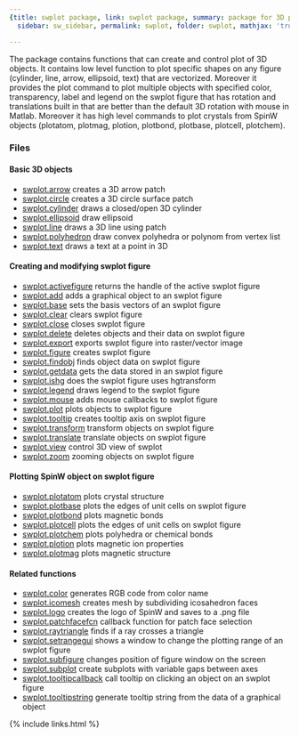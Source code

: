 ```yaml
---
{title: swplot package, link: swplot package, summary: package for 3D plotting, keywords: sample,
  sidebar: sw_sidebar, permalink: swplot, folder: swplot, mathjax: 'true'}

---
```

 
The package contains functions that can create and control plot of 3D
objects. It contains low level function to plot specific shapes on any
figure (cylinder, line, arrow, ellipsoid, text) that are vectorized.
Moreover it provides the plot command to plot multiple objects with
specified color, transparency, label and legend on the swplot figure that
has rotation and translations built in that are better than the default
3D rotation with mouse in Matlab. Moreover it has high level commands to
plot crystals from SpinW objects (plotatom, plotmag, plotion, plotbond,
plotbase, plotcell, plotchem).
 
### Files
 
#### Basic 3D objects
 
* [swplot.arrow](swplot_arrow) creates a 3D arrow patch
* [swplot.circle](swplot_circle) creates a 3D circle surface patch
* [swplot.cylinder](swplot_cylinder) draws a closed/open 3D cylinder
* [swplot.ellipsoid](swplot_ellipsoid) draw ellipsoid
* [swplot.line](swplot_line) draws a 3D line using patch
* [swplot.polyhedron](swplot_polyhedron) draw convex polyhedra or polynom from vertex list
* [swplot.text](swplot_text) draws a text at a point in 3D
 
#### Creating and modifying swplot figure
 
* [swplot.activefigure](swplot_activefigure) returns the handle of the active swplot figure
* [swplot.add](swplot_add) adds a graphical object to an swplot figure
* [swplot.base](swplot_base) sets the basis vectors of an swplot figure
* [swplot.clear](swplot_clear) clears swplot figure
* [swplot.close](swplot_close) closes swplot figure
* [swplot.delete](swplot_delete) deletes objects and their data on swplot figure
* [swplot.export](swplot_export) exports swplot figure into raster/vector image
* [swplot.figure](swplot_figure) creates swplot figure
* [swplot.findobj](swplot_findobj) finds object data on swplot figure
* [swplot.getdata](swplot_getdata) gets the data stored in an swplot figure
* [swplot.ishg](swplot_ishg) does the swplot figure uses hgtransform
* [swplot.legend](swplot_legend) draws legend to the swplot figure
* [swplot.mouse](swplot_mouse) adds mouse callbacks to swplot figure
* [swplot.plot](swplot_plot) plots objects to swplot figure
* [swplot.tooltip](swplot_tooltip) creates tooltip axis on swplot figure
* [swplot.transform](swplot_transform) transform objects on swplot figure
* [swplot.translate](swplot_translate) translate objects on swplot figure
* [swplot.view](swplot_view) control 3D view of swplot
* [swplot.zoom](swplot_zoom) zooming objects on swplot figure
 
#### Plotting SpinW object on swplot figure
 
* [swplot.plotatom](swplot_plotatom) plots crystal structure
* [swplot.plotbase](swplot_plotbase) plots the edges of unit cells on swplot figure
* [swplot.plotbond](swplot_plotbond) plots magnetic bonds
* [swplot.plotcell](swplot_plotcell) plots the edges of unit cells on swplot figure
* [swplot.plotchem](swplot_plotchem) plots polyhedra or chemical bonds
* [swplot.plotion](swplot_plotion) plots magnetic ion properties
* [swplot.plotmag](swplot_plotmag) plots magnetic structure
 
#### Related functions
 
* [swplot.color](swplot_color) generates RGB code from color name
* [swplot.icomesh](swplot_icomesh) creates mesh by subdividing icosahedron faces
* [swplot.logo](swplot_logo) creates the logo of SpinW and saves to a .png file
* [swplot.patchfacefcn](swplot_patchfacefcn) callback function for patch face selection
* [swplot.raytriangle](swplot_raytriangle) finds if a ray crosses a triangle
* [swplot.setrangegui](swplot_setrangegui) shows a window to change the plotting range of an swplot figure
* [swplot.subfigure](swplot_subfigure) changes position of figure window on the screen
* [swplot.subplot](swplot_subplot) create subplots with variable gaps between axes
* [swplot.tooltipcallback](swplot_tooltipcallback) call tooltip on clicking an object on an swplot figure
* [swplot.tooltipstring](swplot_tooltipstring) generate tooltip string from the data of a graphical object
 

{% include links.html %}

